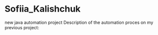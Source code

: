 # Sofiia_Kalishchuk
new java automation project
Description of the automation proces on my previous project: